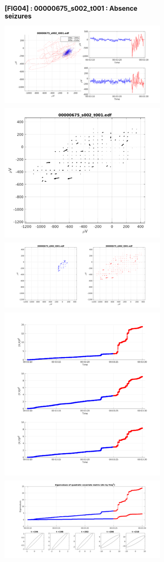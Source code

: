 ## [FIG04] : 00000675_s002_t001 : Absence seizures

![](../../output/phase/00000675_s002_t001_190.png)

![](../../output/flow/00000675_s002_t001_190.png)

![](../../output/flow2/00000675_s002_t001_190.png)

![](../../output/quadvar/00000675_s002_t001_190.png)

![](../../output/quadvareigval/00000675_s002_t001_190.png)
